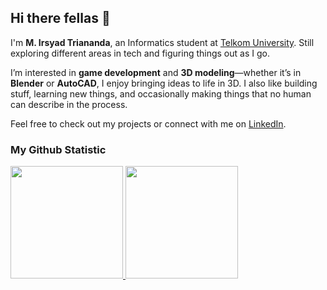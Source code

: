 ## Hi there fellas 👋
I'm **M. Irsyad Triananda**, an Informatics student at [Telkom University](https://telkomuniversity.ac.id/). Still exploring different areas in tech and figuring things out as I go.  

I’m interested in **game development** and **3D modeling**—whether it’s in **Blender** or **AutoCAD**, I enjoy bringing ideas to life in 3D. I also like building stuff, learning new things, and occasionally making things that no human can describe in the process.  

Feel free to check out my projects or connect with me on [LinkedIn](#).  

### My Github Statistic
<p align="left">
<a href="https://github.com/CakueKeju">
  <img height="180em" src="https://github-readme-stats-eight-theta.vercel.app/api?username=CakueKeju&show_icons=true&theme=algolia&include_all_commits=true&count_private=true"/>
  <img height="180em" src="https://github-readme-stats-eight-theta.vercel.app/api/top-langs/?username=CakueKeju&layout=compact&theme=algolia"/>
</a>
</p>
